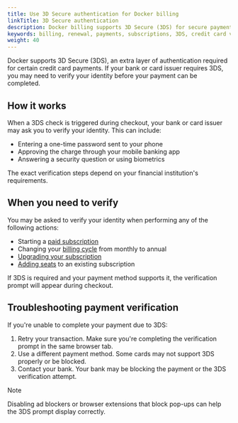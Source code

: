 ```yaml
---
title: Use 3D Secure authentication for Docker billing
linkTitle: 3D Secure authentication
description: Docker billing supports 3D Secure (3DS) for secure payment authentication. Learn how 3DS works with Docker subscriptions.
keywords: billing, renewal, payments, subscriptions, 3DS, credit card verification, secure payments, Docker billing security
weight: 40
---
```


Docker supports 3D Secure (3DS), an extra layer of authentication required
for certain credit card payments. If your bank or card issuer requires 3DS, you
may need to verify your identity before your payment can be completed.

## How it works

When a 3DS check is triggered during checkout, your bank or card issuer
may ask you to verify your identity. This can include:

- Entering a one-time password sent to your phone
- Approving the charge through your mobile banking app
- Answering a security question or using biometrics

The exact verification steps depend on your financial institution's
requirements.

## When you need to verify

You may be asked to verify your identity when performing any of the following
actions:

- Starting a [paid subscription](../subscription/setup.md)
- Changing your [billing cycle](/billing/cycle/) from monthly to annual
- [Upgrading your subscription](../subscription/change.md)
- [Adding seats](../subscription/manage-seats.md) to an existing subscription

If 3DS is required and your payment method supports it, the verification prompt
will appear during checkout.

## Troubleshooting payment verification

If you're unable to complete your payment due to 3DS:

1. Retry your transaction. Make sure you're completing the verification
prompt in the same browser tab.
1. Use a different payment method. Some cards may not support 3DS properly
or be blocked.
1. Contact your bank. Your bank may be blocking the payment or the 3DS
verification attempt.

> [!NOTE]
>
> Disabling ad blockers or browser extensions that block pop-ups can help
the 3DS prompt display correctly.
